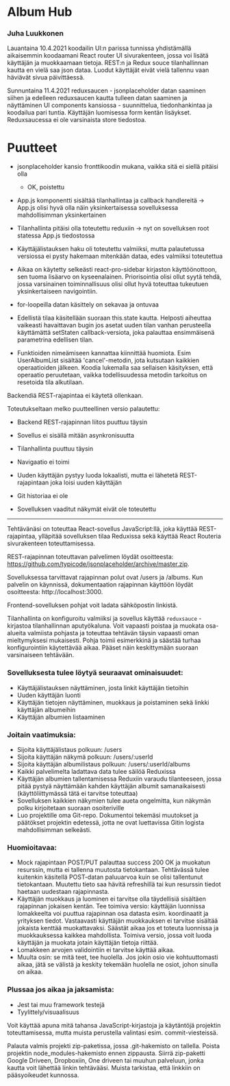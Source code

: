 # Album Hub

### Juha Luukkonen

Lauantaina 10.4.2021 koodailin UI:n parissa tunnissa yhdistämällä aikaisemmin koodaamani React router UI sivurakenteen, jossa voi lisätä käyttäjän ja muokkaamaan tietoja. REST:n ja Redux souce tilanhallinnan kautta en vielä saa json dataa. Luodut käyttäjät eivät vielä tallennu vaan häviävät sivua päivittäessä.

Sunnuntaina 11.4.2021 reduxsaucen - jsonplaceholder datan saaminen siihen ja edelleen reduxsaucen kautta tulleen datan saaminen ja näyttäminen UI components kansiossa - suunnittelua, tiedonhankintaa ja koodailua pari tuntia. Käyttäjän luomisessa form kentän lisäykset. Reduxsaucessa ei ole varsinaista store tiedostoa.

# Puutteet

- jsonplaceholder kansio fronttikoodin mukana, vaikka sitä ei siellä pitäisi olla 

    - OK, poistettu

- App.js komponentti sisältää tilanhallintaa ja callback handlereitä -> App.js olisi hyvä olla näin yksinkertaisessa sovelluksessa mahdollisimman yksinkertainen

- Tilanhallinta pitäisi olla toteutettu reduxiin -> nyt on sovelluksen root statessa App.js tiedostossa

- Käyttäjälistauksen haku oli toteutettu valmiiksi, mutta palautetussa versiossa ei pysty hakemaan mitenkään dataa, edes valmiiksi toteutettua

- Aikaa on käytetty selkeästi react-pro-sidebar kirjaston käyttöönottoon, sen tuoma lisäarvo on kyseenalainen. Priorisointia olisi ollut syytä tehdä, jossa varsinainen toiminnallisuus olisi ollut hyvä toteuttaa tukeutuen yksinkertaiseen navigointiin.

- for-loopeilla datan käsittely on sekavaa ja ontuvaa

- Edellistä tilaa käsitellään suoraan this.state kautta. Helposti aiheuttaa vaikeasti havaittavan bugin jos asetat uuden tilan vanhan perusteella käyttämättä setStaten callback-versiota, joka palauttaa ensimmäisenä parametrina edellisen tilan.

- Funktioiden nimeämiseen kannattaa kiinnittää huomiota. Esim UserAlbumList sisältää 'cancel'-metodin, jota kutsutaan kaikkien operaatioiden jälkeen. Koodia lukemalla saa sellaisen käsityksen, että operaatio peruutetaan, vaikka todellisuudessa metodin tarkoitus on resetoida tila alkutilaan.

 

Backendiä REST-rajapintaa ei käytetä ollenkaan.

 

Toteutukseltaan melko puutteellinen versio palautettu:

- Backend REST-rajapinnan liitos puuttuu täysin

- Sovellus ei sisällä mitään asynkronisuutta

- Tilanhallinta puuttuu täysin

- Navigaatio ei toimi

- Uuden käyttäjän pystyy luoda lokaalisti, mutta ei lähetetä REST-rajapintaan joka loisi uuden käyttäjän

- Git historiaa ei ole

- Sovelluksen vaaditut näkymät eivät ole toteutettu 

---------------------------------------------------------------------------------------------------------------------------------------------------------------------------

Tehtävänäsi on toteuttaa React-sovellus JavaScript:llä, joka käyttää REST-rajapintaa, ylläpitää sovelluksen tilaa Reduxissa sekä käyttää React Routeria sivurakenteen toteuttamisessa.

REST-rajapinnan toteuttavan palvelimen löydät osoitteesta: https://github.com/typicode/jsonplaceholder/archive/master.zip.

Sovelluksessa tarvittavat rajapinnan polut ovat /users ja /albums. Kun palvelin on käynnissä, dokumentaation rajapinnan käyttöön löydät osoitteesta: http://localhost:3000.

Frontend-sovelluksen pohjat voit ladata sähköpostin linkistä.

Tilanhallinta on konfiguroitu valmiiksi ja sovellus käyttää `reduxsauce` -kirjastoa tilanhallinnan aputyökaluna. Voit vapaasti poistaa ja muokata osa-alueita valmiista pohjasta ja toteuttaa tehtävän täysin vapaasti oman mieltymyksesi mukaisesti. Pohja toimii esimerkkinä ja säästää turhaa konfigurointiin käytettävää aikaa. Pääset näin keskittymään suoraan varsinaiseen tehtävään.

### Sovelluksesta tulee löytyä seuraavat ominaisuudet:

- Käyttäjälistauksen näyttäminen, josta linkit käyttäjän tietoihin
- Uuden käyttäjän luonti
- Käyttäjän tietojen näyttäminen, muokkaus ja poistaminen sekä linkki käyttäjän albumeihin
- Käyttäjän albumien listaaminen

### Joitain vaatimuksia:

- Sijoita käyttäjälistaus polkuun: /users
- Sijoita käyttäjän näkymä polkuun: /users/:userId
- Sijoita käyttäjän albumilistaus polkuun: /users/:userId/albums
- Kaikki palvelimelta ladattava data tulee säilöä Reduxissa
- Käyttäjän albumien tallentamisessa Reduxiin varaudu tilanteeseen, jossa pitää pystyä näyttämään kahden käyttäjän albumit samanaikaisesti (käyttöliittymässä tätä ei tarvitse toteuttaa)
- Sovelluksen kaikkien näkymien tulee aueta ongelmitta, kun näkymän polku kirjoitetaan suoraan osoiteriville
- Luo projektille oma Git-repo. Dokumentoi tekemäsi muutokset ja päätökset projektin edetessä, jotta ne ovat luettavissa Gitin logista mahdollisimman selkeästi.

### Huomioitavaa:

- Mock rajapintaan POST/PUT palauttaa success 200 OK ja muokatun resurssin, mutta ei tallenna muutosta tietokantaan. Tehtävässä tulee kuitenkin käsitellä POST-datan paluuarvoa kuin se olisi tallentunut tietokantaan. Muutettu tieto saa hävitä refreshillä tai kun resurssin tiedot haetaan uudestaan rajapinnasta.
- Käyttäjän muokkaus ja luominen ei tarvitse olla täydellisiä sisältäen rajapinnan jokaisen kentän. Tee toimiva versio: käyttäjän luonnissa lomakkeelta voi puuttua rajapinnan osa datasta esim. koordinaatit ja yrityksen tiedot. Vastaavasti käyttäjän muokkauksen ei tarvitse sisältää jokaista kenttää muokattavaksi. Säästät aikaa jos et toteuta luonnissa ja muokkauksessa kaikkea mahdollista. Toimiva versio, jossa voit luoda käyttäjän ja muokata jotain käyttäjän tietoja riittää.
- Lomakkeen arvojen validointiin ei tarvitse käyttää aikaa.
- Muulta osin: se mitä teet, tee huolella. Jos jokin osio vie kohtuuttomasti aikaa, jätä se välistä ja keskity tekemään huolella ne osiot, johon sinulla on aikaa.

### Plussaa jos aikaa ja jaksamista:

- Jest tai muu framework testejä
- Tyylittely/visuaalisuus

Voit käyttää apuna mitä tahansa JavaScript-kirjastoja ja käytäntöjä projektin toteuttamisessa, mutta muista perustella valintasi esim. commit-viesteissä.

Palauta valmis projekti zip-paketissa, jossa .git-hakemisto on tallella. Poista projektin node_modules-hakemisto ennen zippausta. Siirrä zip-paketti Google Driveen, Dropboxiin, One driveen tai muuhun palveluun, jonka kautta voit lähettää linkin tehtävääsi. Muista tarkistaa, että linkkiin on pääsyoikeudet kunnossa.
